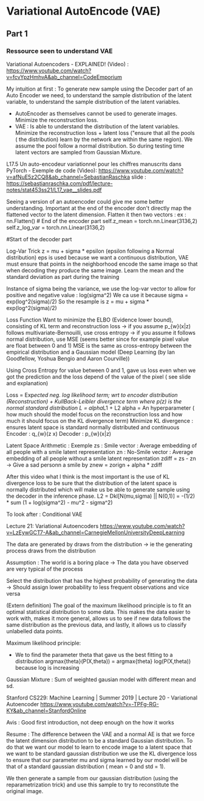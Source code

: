 # Variational AutoEncode (VAE)

## Part 1

### Ressource seen to understand VAE

Variational Autoencoders - EXPLAINED! (Video) :
https://www.youtube.com/watch?v=fcvYpzHmhvA&ab_channel=CodeEmporium

My intuition at first : To generate new sample using the Decoder part of an Auto Encoder we need, to understand the sample distribution of the latent variable, to understand the sample distribution of the latent variables.

- AutoEncoder as themselves cannot be used to generate images. Minimize the reconstruction loss.
- VAE : Is able to understand the distribution of the latent variables. Minimize the reconstruction loss + latent loss ("ensure that all the pools ( the distribution) learn by the network are within the same region). We assume the pool follow a normal distribution. So during testing time latent vectors are sampled from Gaussian Mixture.

L17.5 Un auto-encodeur variationnel pour les chiffres manuscrits dans PyTorch - Exemple de code (Video):
https://www.youtube.com/watch?v=afNuE5z2CQ8&ab_channel=SebastianRaschka
slide : https://sebastianraschka.com/pdf/lecture-notes/stat453ss21/L17_vae__slides.pdf

Seeing a version of an autoencoder could give me some better understanding.
Important at the end of the encoder don't directly map the flattened vector to the latent dimension.
Flatten it then two vectors :
ex :
nn.Flatten() # End of the encoder part
self.z_mean = torch.nn.Linear(3136,2)
self.z_log_var = torch.nn.Linear(3136,2)

#Start of the decoder part

Log-Var Trick
z = mu + sigma \* epsilon (epsilon following a Normal distribution)
eps is used because we want a continuous distribution, VAE must ensure that points in the neighborhood encode the same image so that
when decoding they produce the same image.
Learn the mean and the standard deviation as part during the training

Instance of sigma being the variance, we use the log-var vector to allow for positive and negative value : log(sigma^2)
We ca use it because sigma = exp(log^2(sigma)/2)
So the resample is z = mu + sigma \* exp(log^2(sigma)/2)

Loss Function
Want to minimize the ELBO (Evidence lower bound), consisting of KL term and reconstruction loss
-> if you assume p\_{w}(x|z) follows multivariate-Bernouilli, use cross entropy
-> if you assume it follows normal distribution, use MSE (seems better since for example pixel value are float between 0 and 1)
MSE is the same as cross-entropy between the empirical distribution and a Gaussian model
(Deep Learning (by Ian Goodfellow, Yoshua Bengio and Aaron Courville))

Using Cross Entropy for value between 0 and 1, gave us loss even when we got the prediction and the loss depend of the value of the pixel ( see slide and explanation)

Loss = Exp*ected neg. log likelihood term; wrt to encoder distribution (Reconstruction) + KullBack-Leibler divergence term where p(z) is the normal standard distribution
L = alpha*L1 + L2
alpha = An hyperparameter ( how much should the model focus on the reconstruction loss and how much it should focus on the KL divergence term)
Minimize KL divergence : ensures latent space is standard normally distributed and continuous
Encoder : q\_{w}(z x)
Decoder : p\_{w}(x|z)

Latent Space Arithmetic :
Exemple
zs : Smile vector : Average embedding of all people with a smile latent representation
zn : No-Smile vector : Average embedding of all people without a smile latent representation
zdiff = zs - zn
-> Give a sad personn a smile by znew = zorign + alpha \* zdiff

After this video what I think is the most important is the use of KL divergence loss to be sure that the distribution of the latent space is normally
distributed which will make us be able to generate sample using the decoder in the inference phase.
L2 = Dkl[N(mu,sigma) || N(0,1)] = -(1/2) \* sum (1 + log(sigma^2) - mu^2 - sigma^2)

To look after :
Conditional VAE

Lecture 21: Variational Autoencoders
https://www.youtube.com/watch?v=LzEywGCT7-A&ab_channel=CarnegieMellonUniversityDeepLearning

The data are generated by draws from the distribution
-> ie the generating process draws from the distribution

Assumption : The world is a boring place
-> The data you have observed are very typical of the process

Select the distribution that has the highest probability of generating the data
-> Should assign lower probability to less frequent observations and vice versa

(Extern definition)
The goal of the maximum likelihood principle is to fit an optimal statistical distribution to some data. This makes the data easier to work with, makes it more general, allows us to see if new data follows the same distribution as the previous data, and lastly, it allows us to classify unlabelled data points.

Maximum likelihood principle:

- We to find the parameter theta that gave us the best fitting to a distribution
  argmax{theta}(P(X,theta)) = argmax{theta} log(P(X,theta)) because log is increasing

Gaussian Mixture : Sum of weighted gausian model with different mean and sd.

Stanford CS229: Machine Learning | Summer 2019 | Lecture 20 - Variational Autoencoder
https://www.youtube.com/watch?v=-TPFg-RG-KY&ab_channel=StanfordOnline

Avis : Good first introduction, not deep enough on the how it works

Resume :
The difference between the VAE and a normal AE is that we force the latent dimension distribution to be a standard Gaussian distribution.
To do that we want our model to learn to encode image to a latent space that we want to be standard gaussian distribution we use the KL divergence loss to ensure that our parameter mu and sigma learned by our model will be that of a standard gaussian distribution ( mean = 0 and std = 1).

We then generate a sample from our gaussian distribution (using the reparametrization trick) and use this sample to try to reconstitute the original image.
